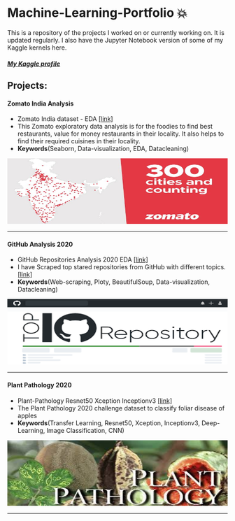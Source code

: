 # Machine-Learning-Portfolio 💥

This is a repository of the projects I worked on or currently working on. It is updated regularly. I also have the Jupyter Notebook version of some of my Kaggle kernels here.

##### [My Kaggle profile](https://www.kaggle.com/vatsalparsaniya)

## Projects:

#### Zomato India Analysis 

* Zomato India dataset - EDA [[link]](https://www.kaggle.com/vatsalparsaniya/zomato-india-rajkot-eda)
* This Zomato exploratory data analysis is for the foodies to find best restaurants, value for money restaurants in their locality. It also helps to find their required cuisines in their locality.
* **Keywords**(Seaborn, Data-visualization, EDA, Datacleaning)
<img src="https://github.com/Vatsalparsaniya/Machine-Learning-Portfolio/blob/master/Kaggle/Zomato%20India%20Analysis/banner.png" width="600" height="150">

---

#### GitHub Analysis 2020  

* GitHub Repositories Analysis 2020 EDA [[link]](https://www.kaggle.com/vatsalparsaniya/github-analysis-2020-eda)
* I have Scraped top stared repositories from GitHub with different topics. [[link]](https://github.com/Vatsalparsaniya/GitHub_Analysis)
* **Keywords**(Web-scraping, Ploty, BeautifulSoup, Data-visualization, Datacleaning)
<img src="https://github.com/Vatsalparsaniya/Machine-Learning-Portfolio/blob/master/Kaggle/GitHub%20analysis%202020%20EDA/banner.png" width="600" height="150">

---

#### Plant Pathology 2020

* Plant-Pathology Resnet50 Xception Inceptionv3 [[link]](https://www.kaggle.com/vatsalparsaniya/plant-pathology-resnet50-xception-inceptionv3)
* The Plant Pathology 2020 challenge dataset to classify foliar disease of apples
* **Keywords**(Transfer Learning, Resnet50, Xception, Inceptionv3, Deep-Learning, Image Classification, CNN)
<img src="https://github.com/Vatsalparsaniya/Machine-Learning-Portfolio/blob/master/Kaggle/Plant%20Pathology%202020/banner.png" width="600" height="150">

---


